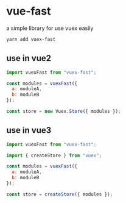 # vue-fast

a simple library for use vuex easily

```sh
yarn add vuex-fast
```

## use in vue2

```js
import vuexFast from "vuex-fast";

const modules = vuexFast({
  a: moduleA,
  b: moduleB
});

const store = new Vuex.Store({ modules });
```

## use in vue3

```js
import vuexFast from "vuex-fast";

import { createStore } from "vuex";

const modules = vuexFast({
  a: moduleA,
  b: moduleB
});

const store = createStore({ modules });
```
